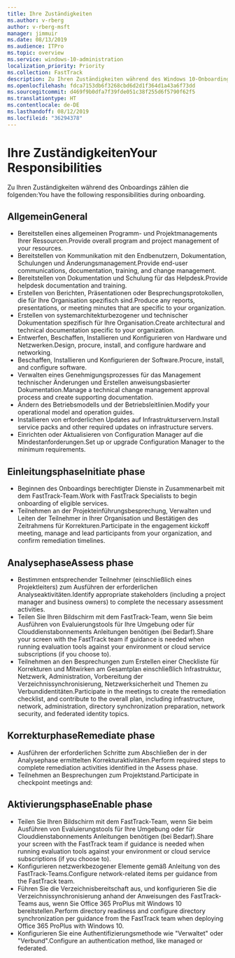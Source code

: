 ```yaml
---
title: Ihre Zuständigkeiten
ms.author: v-rberg
author: v-rberg-msft
manager: jimmuir
ms.date: 08/13/2019
ms.audience: ITPro
ms.topic: overview
ms.service: windows-10-administration
localization_priority: Priority
ms.collection: FastTrack
description: Zu Ihren Zuständigkeiten während des Windows 10-Onboardings zählen die folgenden.
ms.openlocfilehash: fdca7153db6f3268cbd6d2d1f364d1a43a6f73dd
ms.sourcegitcommit: d469f9b0dfa7f39fde051c38f255d6f5790f62f5
ms.translationtype: HT
ms.contentlocale: de-DE
ms.lasthandoff: 08/12/2019
ms.locfileid: "36294378"
---
```

# <a name="your-responsibilities"></a><span data-ttu-id="ea79e-103">Ihre Zuständigkeiten</span><span class="sxs-lookup"><span data-stu-id="ea79e-103">Your Responsibilities</span></span>

<span data-ttu-id="ea79e-104">Zu Ihren Zuständigkeiten während des Onboardings zählen die folgenden:</span><span class="sxs-lookup"><span data-stu-id="ea79e-104">You have the following responsibilities during onboarding.</span></span>

## <a name="general"></a><span data-ttu-id="ea79e-105">Allgemein</span><span class="sxs-lookup"><span data-stu-id="ea79e-105">General</span></span>

- <span data-ttu-id="ea79e-106">Bereitstellen eines allgemeinen Programm- und Projektmanagements Ihrer Ressourcen.</span><span class="sxs-lookup"><span data-stu-id="ea79e-106">Provide overall program and project management of your resources.</span></span>
- <span data-ttu-id="ea79e-107">Bereitstellen von Kommunikation mit den Endbenutzern, Dokumentation, Schulungen und Änderungsmanagement.</span><span class="sxs-lookup"><span data-stu-id="ea79e-107">Provide end-user communications, documentation, training, and change management.</span></span>
- <span data-ttu-id="ea79e-108">Bereitstellen von Dokumentation und Schulung für das Helpdesk.</span><span class="sxs-lookup"><span data-stu-id="ea79e-108">Provide helpdesk documentation and training.</span></span>
- <span data-ttu-id="ea79e-109">Erstellen von Berichten, Präsentationen oder Besprechungsprotokollen, die für Ihre Organisation spezifisch sind.</span><span class="sxs-lookup"><span data-stu-id="ea79e-109">Produce any reports, presentations, or meeting minutes that are specific to your organization.</span></span>
- <span data-ttu-id="ea79e-110">Erstellen von systemarchitekturbezogener und technischer Dokumentation spezifisch für Ihre Organisation.</span><span class="sxs-lookup"><span data-stu-id="ea79e-110">Create architectural and technical documentation specific to your organization.</span></span>
- <span data-ttu-id="ea79e-111">Entwerfen, Beschaffen, Installieren und Konfigurieren von Hardware und Netzwerken.</span><span class="sxs-lookup"><span data-stu-id="ea79e-111">Design, procure, install, and configure hardware and networking.</span></span>
- <span data-ttu-id="ea79e-112">Beschaffen, Installieren und Konfigurieren der Software.</span><span class="sxs-lookup"><span data-stu-id="ea79e-112">Procure, install, and configure software.</span></span>
- <span data-ttu-id="ea79e-113">Verwalten eines Genehmigungsprozesses für das Management technischer Änderungen und Erstellen anweisungsbasierter Dokumentation.</span><span class="sxs-lookup"><span data-stu-id="ea79e-113">Manage a technical change management approval process and create supporting documentation.</span></span>
- <span data-ttu-id="ea79e-114">Ändern des Betriebsmodells und der Betriebsleitlinien.</span><span class="sxs-lookup"><span data-stu-id="ea79e-114">Modify your operational model and operation guides.</span></span>
- <span data-ttu-id="ea79e-115">Installieren von erforderlichen Updates auf Infrastrukturservern.</span><span class="sxs-lookup"><span data-stu-id="ea79e-115">Install service packs and other required updates on infrastructure servers.</span></span>
- <span data-ttu-id="ea79e-116">Einrichten oder Aktualisieren von Configuration Manager auf die Mindestanforderungen.</span><span class="sxs-lookup"><span data-stu-id="ea79e-116">Set up or upgrade Configuration Manager to the minimum requirements.</span></span>

## <a name="initiate-phase"></a><span data-ttu-id="ea79e-117">Einleitungsphase</span><span class="sxs-lookup"><span data-stu-id="ea79e-117">Initiate phase</span></span>

- <span data-ttu-id="ea79e-118">Beginnen des Onboardings berechtigter Dienste in Zusammenarbeit mit dem FastTrack-Team.</span><span class="sxs-lookup"><span data-stu-id="ea79e-118">Work with FastTrack Specialists to begin onboarding of eligible services.</span></span>
- <span data-ttu-id="ea79e-119">Teilnehmen an der Projekteinführungsbesprechung, Verwalten und Leiten der Teilnehmer in Ihrer Organisation und Bestätigen des Zeitrahmens für Korrekturen.</span><span class="sxs-lookup"><span data-stu-id="ea79e-119">Participate in the engagement kickoff meeting, manage and lead participants from your organization, and confirm remediation timelines.</span></span>

## <a name="assess-phase"></a><span data-ttu-id="ea79e-120">Analysephase</span><span class="sxs-lookup"><span data-stu-id="ea79e-120">Assess phase</span></span>

- <span data-ttu-id="ea79e-121">Bestimmen entsprechender Teilnehmer (einschließlich eines Projektleiters) zum Ausführen der erforderlichen Analyseaktivitäten.</span><span class="sxs-lookup"><span data-stu-id="ea79e-121">Identify appropriate stakeholders (including a project manager and business owners) to complete the necessary assessment activities.</span></span>
- <span data-ttu-id="ea79e-122">Teilen Sie Ihren Bildschirm mit dem FastTrack-Team, wenn Sie beim Ausführen von Evaluierungstools für Ihre Umgebung oder für Clouddienstabonnements Anleitungen benötigen (bei Bedarf).</span><span class="sxs-lookup"><span data-stu-id="ea79e-122">Share your screen with the FastTrack team if guidance is needed when running evaluation tools against your environment or cloud service subscriptions (if you choose to).</span></span>
- <span data-ttu-id="ea79e-123">Teilnehmen an den Besprechungen zum Erstellen einer Checkliste für Korrekturen und Mitwirken am Gesamtplan einschließlich Infrastruktur, Netzwerk, Administration, Vorbereitung der Verzeichnissynchronisierung, Netzwerksicherheit und Themen zu Verbundidentitäten.</span><span class="sxs-lookup"><span data-stu-id="ea79e-123">Participate in the meetings to create the remediation checklist, and contribute to the overall plan, including infrastructure, network, administration, directory synchronization preparation, network security, and federated identity topics.</span></span>

## <a name="remediate-phase"></a><span data-ttu-id="ea79e-124">Korrekturphase</span><span class="sxs-lookup"><span data-stu-id="ea79e-124">Remediate phase</span></span>

- <span data-ttu-id="ea79e-125">Ausführen der erforderlichen Schritte zum Abschließen der in der Analysephase ermittelten Korrekturaktivitäten.</span><span class="sxs-lookup"><span data-stu-id="ea79e-125">Perform required steps to complete remediation activities identified in the Assess phase.</span></span>
- <span data-ttu-id="ea79e-126">Teilnehmen an Besprechungen zum Projektstand.</span><span class="sxs-lookup"><span data-stu-id="ea79e-126">Participate in checkpoint meetings and:</span></span>

## <a name="enable-phase"></a><span data-ttu-id="ea79e-127">Aktivierungsphase</span><span class="sxs-lookup"><span data-stu-id="ea79e-127">Enable phase</span></span>

- <span data-ttu-id="ea79e-128">Teilen Sie Ihren Bildschirm mit dem FastTrack-Team, wenn Sie beim Ausführen von Evaluierungstools für Ihre Umgebung oder für Clouddienstabonnements Anleitungen benötigen (bei Bedarf).</span><span class="sxs-lookup"><span data-stu-id="ea79e-128">Share your screen with the FastTrack team if guidance is needed when running evaluation tools against your environment or cloud service subscriptions (if you choose to).</span></span>
- <span data-ttu-id="ea79e-129">Konfigurieren netzwerkbezogener Elemente gemäß Anleitung von des FastTrack-Teams.</span><span class="sxs-lookup"><span data-stu-id="ea79e-129">Configure network-related items per guidance from the FastTrack team.</span></span>
- <span data-ttu-id="ea79e-130">Führen Sie die Verzeichnisbereitschaft aus, und konfigurieren Sie die Verzeichnissynchronisierung anhand der Anweisungen des FastTrack-Teams aus, wenn Sie Office 365 ProPlus mit Windows 10 bereitstellen.</span><span class="sxs-lookup"><span data-stu-id="ea79e-130">Perform directory readiness and configure directory synchronization per guidance from the FastTrack team when deploying Office 365 ProPlus with Windows 10.</span></span>
- <span data-ttu-id="ea79e-131">Konfigurieren Sie eine Authentifizierungsmethode wie "Verwaltet" oder "Verbund".</span><span class="sxs-lookup"><span data-stu-id="ea79e-131">Configure an authentication method, like managed or federated.</span></span>







  

  

 